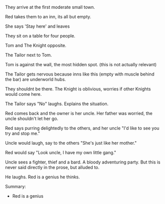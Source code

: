 They arrive at the first moderate small town.

Red takes them to an inn, its all but empty.

She says 'Stay here' and leaves

They sit on a table for four people.

Tom and The Knight opposite.

The Tailor next to Tom.

Tom is against the wall, the most hidden spot. (this is not actually relevant)

The Tailor gets nervous because inns like this (empty with muscle behind the bar) are underworld hubs.

They shouldnt be there. The Knight is oblivious, worries if other Knights would come here.

The Tailor says "No" laughs. Explains the situation.

Red comes back and the owner is her uncle. Her father was worried, the uncle shouldn't let her go.

Red says purring delightedly to the others, and her uncle "I'd like to see you try and stop me."

Uncle would laugh, say to the others "She's just like her mother."

Red would say "Look uncle, I have my own little gang."

Uncle sees a fighter, thief and a bard. A bloody adventuring party. But this is never said directly in the prose, but alluded to.

He laughs. Red is a genius he thinks.

Summary:
- Red is a genius
